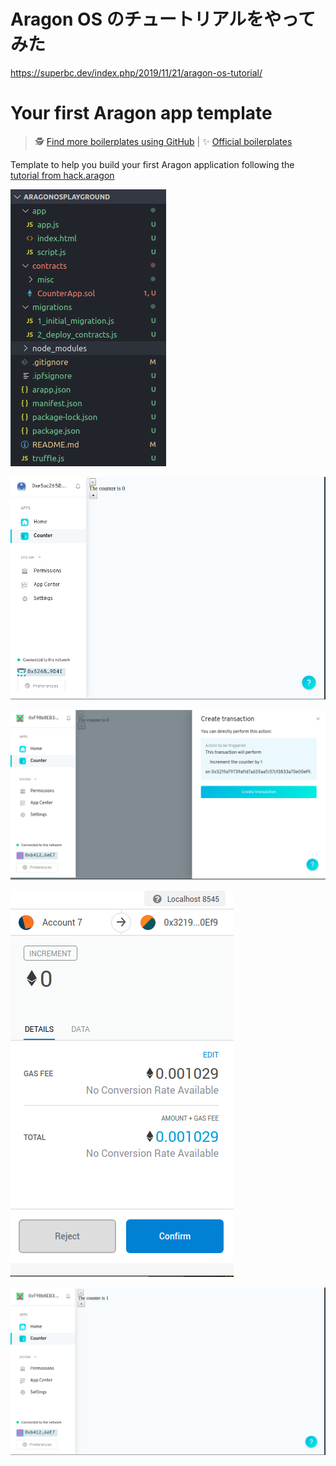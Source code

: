 # Aragon OS のチュートリアルをやってみた

https://superbc.dev/index.php/2019/11/21/aragon-os-tutorial/

# Your first Aragon app template

> 🕵️ [Find more boilerplates using GitHub](https://github.com/search?q=topic:aragon-boilerplate) | 
> ✨ [Official boilerplates](https://github.com/search?q=topic:aragon-boilerplate+org:aragon)

Template to help you build your first Aragon application following the [tutorial from hack.aragon](https://hack.aragon.org/docs/tutorial.html)

![](folders.png)

![](aragonosportal.png)

![](IncreamentWorks.png)

![](IncreamentWorksConfirm.png)

![](IncrementWorksGood.png)


